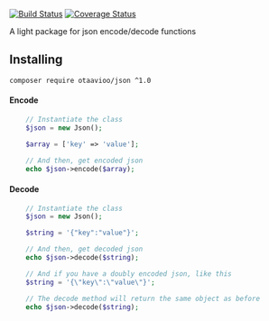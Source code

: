 [![Build Status](https://travis-ci.org/otaavioo/json.svg?branch=master)](https://travis-ci.org/otaavioo/json)
[![Coverage Status](https://coveralls.io/repos/github/otaavioo/json/badge.svg?branch=master)](https://coveralls.io/github/otaavioo/json?branch=master)

A light package for json encode/decode functions

## Installing

```
composer require otaavioo/json ^1.0
```

#### Encode
```php
    // Instantiate the class
    $json = new Json();

    $array = ['key' => 'value'];

    // And then, get encoded json
    echo $json->encode($array);
```

#### Decode
```php
    // Instantiate the class
    $json = new Json();

    $string = '{"key":"value"}';

    // And then, get decoded json
    echo $json->decode($string);

    // And if you have a doubly encoded json, like this
    $string = '{\"key\":\"value\"}';

    // The decode method will return the same object as before
    echo $json->decode($string);
```
